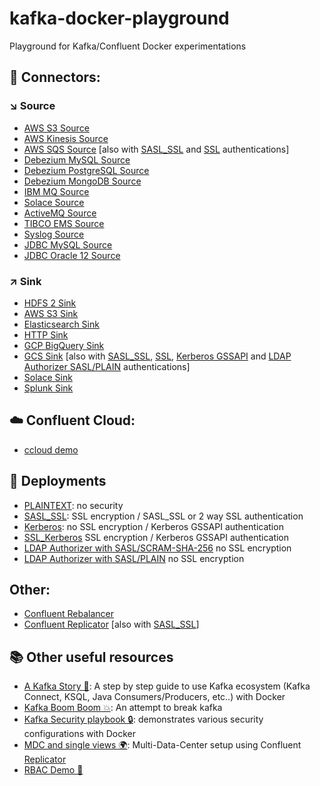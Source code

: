 # kafka-docker-playground

Playground for Kafka/Confluent Docker experimentations

## 🔗 Connectors:

### ↘️ Source

* [AWS S3 Source](connect-s3-source)
* [AWS Kinesis Source](connect-kinesis-source)
* [AWS SQS Source](connect-sqs-source) [also with [SASL_SSL](connect-sqs-source/README.md#with-sasl_ssl-authentication) and [SSL](connect-sqs-source/README.md#with-ssl-authentication) authentications]
* [Debezium MySQL Source](connect-debezium-mysql-source/README)
* [Debezium PostgreSQL Source](connect-debezium-postgresql-source)
* [Debezium MongoDB Source](connect-debezium-mongodb-source)
* [IBM MQ Source](connect-ibm-mq-source)
* [Solace Source](connect-solace-source)
* [ActiveMQ Source](connect-active-mq-source)
* [TIBCO EMS Source](connect-tibco-source)
* [Syslog Source](connect-syslog-source)
* [JDBC MySQL Source](connect-jdbc-mysql-source)
* [JDBC Oracle 12 Source](connect-jdbc-oracle12-source)

### ↗️ Sink

* [HDFS 2 Sink](connect-hdfs-sink)
* [AWS S3 Sink](connect-s3-sink)
* [Elasticsearch Sink](connect-elasticsearch-sink)
* [HTTP Sink](connect-http-sink)
* [GCP BigQuery Sink](connect-gcp-bigquery-sink)
* [GCS Sink](connect-gcs-sink) [also with [SASL_SSL](connect-gcs-sink/README.md#with-sasl_ssl-authentication), [SSL](connect-gcs-sink/README.md#with-ssl-authentication), [Kerberos GSSAPI](connect-gcs-sink/README.md#with-kerberos-gssapi-authentication) and [LDAP Authorizer SASL/PLAIN](connect-gcs-sink/README.md#with-ldap-authorizer-with-saslplain) authentications]
* [Solace Sink](connect-solace-sink)
* [Splunk Sink](connect-splunk-sink)

## ☁️ Confluent Cloud:

* [ccloud demo](ccloud-demo)


## 🔐 Deployments

* [PLAINTEXT](plaintext): no security
* [SASL_SSL](sasl-ssl): SSL encryption / SASL_SSL or 2 way SSL authentication
* [Kerberos](kerberos): no SSL encryption / Kerberos GSSAPI authentication
* [SSL_Kerberos](ssl_kerberos) SSL encryption / Kerberos GSSAPI authentication
* [LDAP Authorizer with SASL/SCRAM-SHA-256](ldap_authorizer_sasl_scram) no SSL encryption
* [LDAP Authorizer with SASL/PLAIN](ldap_authorizer_sasl_plain) no SSL encryption

## Other:

* [Confluent Rebalancer](rebalancer)
* [Confluent Replicator](connect-replicator) [also with [SASL_SSL](connect-replicator/README.md#with-sasl_ssl-authentication)]

## 📚 Other useful resources

* [A Kafka Story 📖](https://github.com/framiere/a-kafka-story): A step by step guide to use Kafka ecosystem (Kafka Connect, KSQL, Java Consumers/Producers, etc..) with Docker
* [Kafka Boom Boom 💥](https://github.com/Dabz/kafka-boom-boom): An attempt to break kafka
* [Kafka Security playbook 🔒](https://github.com/Dabz/kafka-security-playbook): demonstrates various security configurations with Docker
* [MDC and single views 🌍](https://github.com/framiere/mdc-with-replicator-and-regexrouter): Multi-Data-Center setup using Confluent [Replicator](https://docs.confluent.io/current/connect/kafka-connect-replicator/index.html)
* [RBAC Demo 👥](https://github.com/confluentinc/examples/blob/5.3.0-post/security/rbac/rbac-docker)